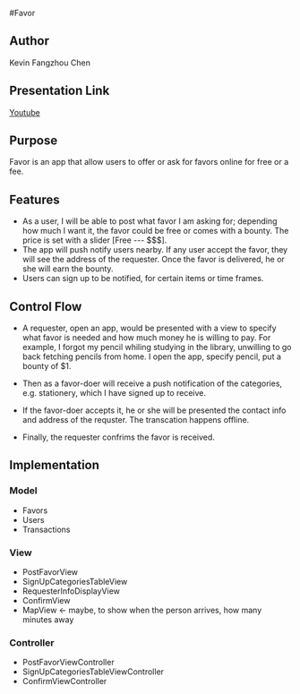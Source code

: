 
#Favor
## Author
Kevin Fangzhou Chen

## Presentation Link
[Youtube](https://www.youtube.com/watch?v=5z8cA8CfL6Q)

## Purpose 
Favor is an app that allow users to offer or ask for favors online for free or a fee.

## Features
* As a user, I will be able to post what favor I am asking for; depending how much I want it, the favor could be free or comes with a bounty. The price is set with a slider [Free --- $$$].
* The app will push notify users nearby. If any user accept the favor, they will see the address of the requester. Once the favor is delivered, he or she will earn the bounty.
* Users can sign up to be notified, for certain items or time frames.

##	Control Flow
* A requester, open an app, would be presented with a view to specify what favor is needed and how much money he is willing to pay. For example, I forgot my pencil whiling studying in the library, unwilling to go back fetching pencils from home. I open the app, specify pencil, put a bounty of $1.

* Then as a favor-doer will receive a push notification of the categories, e.g. stationery, which I have signed up to receive. 

* If the favor-doer accepts it, he or she will be presented the contact info and address of the requster. The transcation happens offline.

* Finally, the requester confrims the favor is received.


## Implementation

### Model
* Favors
* Users
* Transactions 

### View
* PostFavorView
* SignUpCategoriesTableView
* RequesterInfoDisplayView
* ConfirmView
* MapView <- maybe, to show when the person arrives, how many minutes away

### Controller
* PostFavorViewController
* SignUpCategoriesTableViewController
* ConfirmViewController
